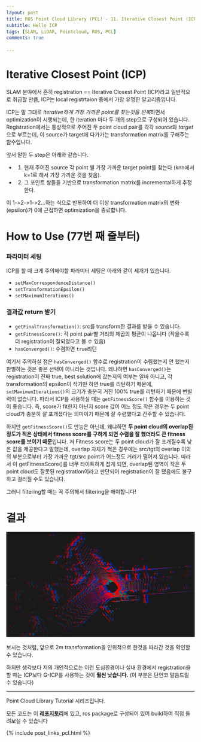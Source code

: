 ```yaml
---
layout: post
title: ROS Point Cloud Library (PCL) - 11. Iterative Closest Point (ICP)
subtitle: Hello ICP
tags: [SLAM, LiDAR, Pointcloud, ROS, PCL]
comments: true

---
```


# Iterative Closest Point (ICP)

SLAM 분야에서 흔히 registration == Iterative Closest Point (ICP)라고 일반적으로 취급할 만큼, ICP는 local registrtaion 중에서 가장 유명한 알고리즘입니다. 

ICP는 말 그대로 *iterative하게 가장 가까운 point를 찾는것을 반복*하면서 optimization이 시행되는데, 한 iteration 마다 두 개의 step으로 구성되어 있습니다. Registration에서는 통상적으로 주어진 두 point cloud pair를 각각 *source*와 *target*으로 부르는데, 이 source가 target에 다가가는 transformation matrix를 구해주는 함수입니다.

앞서 말한 두 step은 아래와 같습니다.

* 1. 현재 주어진 source 각 point 별 가장 가까운 target point를 찾는다 (knn에서 k=1로 해서 가장 가까운 것을 찾음).  
* 2. 그 포인트 쌍들을 기반으로 transformation matrix를 incremental하게 추정한다.

이 1->2->1->2...하는 식으로 반복하여 더 이상 transformation matrix의 변화(epsilon)가 0에 근접하면 optimization을 종료합니다.


# How to Use (77번 째 줄부터)

<script src="https://gist.github.com/LimHyungTae/639e39853fe465ffe941417821cc87e0.js"></script>

### 파라미터 세팅

ICP를 할 때 크게 주의해야할 파라미터 세팅은 아래와 같이 세개가 있습니다.

* `setMaxCorrespondenceDistance()`
* `setTransformationEpsilon()`
* `setMaximumIterations()`

### 결과값 return 받기

* `getFinalTransformation()`: src를 transform한 결과를 받을 수 있습니다.
* `getFitnessScore()`: 각 point pair별 거리의 제곱의 평균이 나옵니다 (작을수록 더 registration이 잘되었다고 볼 수 있음)
* `hasConverged()`: 수렴하면 `true`리턴

여기서 주의하실 점은 `hasConverged()` 함수로 registration이 수렴했는지 안 했는지 판별하는 것은 좋은 선택이 아니라는 것입니다. 왜냐하면 `hasConverged()`는 registration이 진짜 true, best solution에 갔는지의 여부는 알바 아니고, 각 transformation의 epsilon이 작기만 하면 true를 리턴하기 때문에, `setMaximumIterations()`의 크기가 충분히 거진 100% true를 리턴하기 때문에 변별력이 없습니다. 따라서 ICP를 사용하실 때는 `getFitnessScore()` 함수를 이용하는 것이 좋습니다.
즉, score가 fit한지 아닌지 score 값이 어느 정도 작은 경우는 두 point cloud가 충분히 잘 포개졌다는 의미이기 때문에 잘 수렴했다고 간주할 수 있습니다.

하지만 `getFitnessScore()`도 만능은 아닌데, 왜냐하면 **두 point cloud의 overlap된 정도가 적은 상태에서 fitness score를 구하게 되면 수렴을 잘 했더라도 큰 fitness score를 보이기 때문**입니다.
저 Fitness score는 두 point cloud가 잘 포개질수록 낮은 값을 제공한다고 말했는데, 
overlap 자체가 적은 경우에는 src/tgt의 overlap 이외의 부분으로부터 가장 가까운 tgt/src point가 어느정도 거리가 떨어져 있습니다.
따라서 이 getFitnessScore()를 너무 타이트하게 잡게 되면, overlap된 영역이 작은 두 point cloud도 잘못된 registration이라고 판단되어 registration이 잘 됐음에도 불구하고 걸러질 수도 있습니다.

그러니 filtering할 때는 꼭 주의해서 filtering을 해야합니다!


# 결과

![img](/img/icp_result.png)

보시는 것처럼, 앞으로 2m transformation을 인위적으로 한것을 따라간 것을 확인할 수 있습니다.

하지만 생각보다 저의 개인적으로는 이런 도심환경이나 실내 환경에서 registration을 할 때는 ICP보다 G-ICP를 사용하는 것이 **훨씬 낫습니다.** (이 부분은 단언코 말씀드릴 수 있습니다)

---

Point Cloud Library Tutorial 시리즈입니다.

모든 코드는 이 [**레포지토리**](https://github.com/LimHyungTae/pcl_tutorial)에 있고, ros package로 구성되어 있어 build하여 직접 돌려보실 수 있습니다


{% include post_links_pcl.html %}

